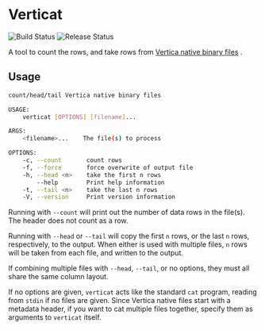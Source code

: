 # Verticat

![Build Status](https://github.com/joeygibson/verticat/workflows/build/badge.svg)
![Release Status](https://github.com/joeygibson/verticat/workflows/release/badge.svg)

A tool to count the rows, and take rows
from  [Vertica native binary files](https://www.vertica.com/docs/9.3.x/HTML/Content/Authoring/AdministratorsGuide/BinaryFilesAppendix/CreatingNativeBinaryFormatFiles.htm)
.

## Usage

```bash
count/head/tail Vertica native binary files

USAGE:
    verticat [OPTIONS] [filename]...

ARGS:
    <filename>...    The file(s) to process

OPTIONS:
    -c, --count       count rows
    -f, --force       force overwrite of output file
    -h, --head <n>    take the first n rows
        --help        Print help information
    -t, --tail <n>    take the last n rows
    -V, --version     Print version information
```

Running with `--count` will print out the number of data rows in the file(s). The header does not count as a row.

Running with `--head` or `--tail` will copy the first `n` rows, or the last `n` rows, respectively, to the output. When
either is used with multiple files, `n` rows will be taken from each file, and written to the output.

If combining multiple files with `--head`, `--tail`, or no options, they must all share the same column layout.

If no options are given, `verticat` acts like the standard `cat` program, reading from `stdin` if no files are given. Since
Vertica native files start with a metadata header, if you want to cat multiple files together, specify them as arguments
to `verticat` itself.

